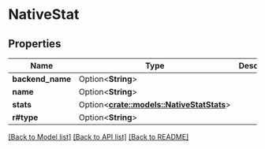 # NativeStat

## Properties

Name | Type | Description | Notes
------------ | ------------- | ------------- | -------------
**backend_name** | Option<**String**> |  | [optional]
**name** | Option<**String**> |  | [optional]
**stats** | Option<[**crate::models::NativeStatStats**](native_stat_stats.md)> |  | [optional]
**r#type** | Option<**String**> |  | [optional]

[[Back to Model list]](../README.md#documentation-for-models) [[Back to API list]](../README.md#documentation-for-api-endpoints) [[Back to README]](../README.md)


